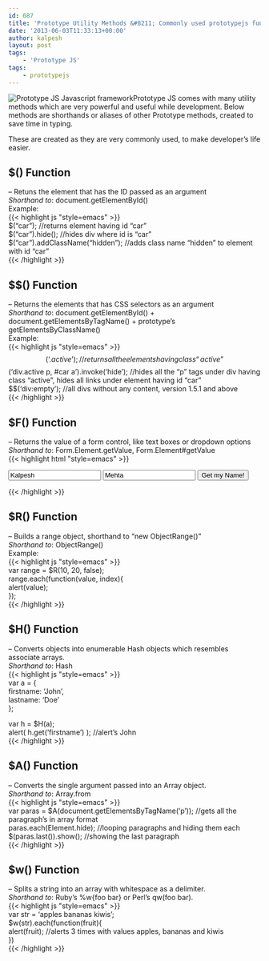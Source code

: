 ```yaml
---
id: 687
title: 'Prototype Utility Methods &#8211; Commonly used prototypejs functions'
date: '2013-06-03T11:33:13+00:00'
author: kalpesh
layout: post
tags:
    - 'Prototype JS'
tags:
    - prototypejs
---
```


![Prototype JS Javascript framework](http://ka.lpe.sh/wp-content/uploads/2013/06/prototype_logo.gif)Prototype JS comes with many utility methods which are very powerful and useful while development. Below methods are shorthands or aliases of other Prototype methods, created to save time in typing.

These are created as they are very commonly used, to make developer’s life easier.

## $() Function

– Retuns the element that has the ID passed as an argument  
*Shorthand to*: document.getElementById()  
Example:  
{{< highlight js "style=emacs" >}}  
$(“car”); //returns element having id “car”  
$(“car”).hide(); //hides div where id is “car”  
$(“car”).addClassName(“hidden”); //adds class name “hidden” to element with id “car”  
{{< /highlight >}}

## $$() Function

– Returns the elements that has CSS selectors as an argument  
*Shorthand to*: document.getElementById() + document.getElementsByTagName() + prototype’s getElementsByClassName()  
Example:  
{{< highlight js "style=emacs" >}}  
$$(‘.active’);//returns all the elements having class “active”  
$$(‘div.active p, #car a’).invoke(‘hide’); //hides all the “p” tags under div having class “active”, hides all links under element having id “car”  
$$(‘div:empty’); //all divs without any content, version 1.5.1 and above  
{{< /highlight >}}

## $F() Function

– Returns the value of a form control, like text boxes or dropdown options  
*Shorthand to*: Form.Element.getValue, Form.Element#getValue  
{{< highlight html "style=emacs" >}}  
<script type="text/javascript">
	function showName() {
		var name = $F('firstname') + ' ' + $F('lastname');
		alert('Name: ' + name);
	}
</script>

<form> <input id="firstname" type="text" value="Kalpesh"></input>  
 <input id="lastname" type="text" value="Mehta"></input>  
 <input onclick="showName();" type="button" value="Get my Name!"></input>  
</form>{{< /highlight >}}

## $R() Function

– Builds a range object, shorthand to “new ObjectRange()”  
*Shorthand to*: ObjectRange()  
Example:  
{{< highlight js "style=emacs" >}}  
var range = $R(10, 20, false);  
range.each(function(value, index){  
 alert(value);  
});  
{{< /highlight >}}

## $H() Function

– Converts objects into enumerable Hash objects which resembles associate arrays.  
*Shorthand to*: Hash  
{{< highlight js "style=emacs" >}}  
var a = {  
 firstname: ‘John’,  
 lastname: ‘Doe’  
};

var h = $H(a);  
alert( h.get(‘firstname’) ); //alert’s John  
{{< /highlight >}}

## $A() Function

– Converts the single argument passed into an Array object.  
*Shorthand to*: Array.from  
{{< highlight js "style=emacs" >}}  
var paras = $A(document.getElementsByTagName(‘p’)); //gets all the paragraph’s in array format  
paras.each(Element.hide); //looping paragraphs and hiding them each  
$(paras.last()).show(); //showing the last paragraph  
{{< /highlight >}}

## $w() Function

– Splits a string into an array with whitespace as a delimiter.  
*Shorthand to*: Ruby’s %w{foo bar} or Perl’s qw(foo bar).  
{{< highlight js "style=emacs" >}}  
var str = ‘apples bananas kiwis’;  
$w(str).each(function(fruit){  
 alert(fruit); //alerts 3 times with values apples, bananas and kiwis  
})  
{{< /highlight >}}